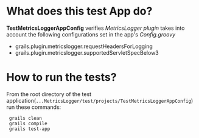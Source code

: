 # What does this test App do?

**TestMetricsLoggerAppConfig** verifies *MetricsLogger plugin* takes into account the following configurations set in the app's *Config.groovy*
* grails.plugin.metricslogger.requestHeadersForLogging
* grails.plugin.metricslogger.supportedServletSpecBelow3

# How to run the tests?

From the root directory of the test application(`...MetricsLogger/test/projects/TestMetricsLoggerAppConfig`) run these commands:

```
 grails clean
 grails compile
 grails test-app
```
